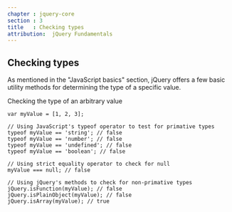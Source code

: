 ```yaml
---
chapter : jquery-core
section : 3
title   : Checking types
attribution:  jQuery Fundamentals
---
```

## Checking types

As mentioned in the "JavaScript basics" section, jQuery offers a few basic utility methods for determining the type of a specific value.

<div class="example" markdown="1">
Checking the type of an arbitrary value

    var myValue = [1, 2, 3];
    
    // Using JavaScript's typeof operator to test for primative types
    typeof myValue == 'string'; // false
    typeof myValue == 'number'; // false
    typeof myValue == 'undefined'; // false
    typeof myValue == 'boolean'; // false
    
    // Using strict equality operator to check for null
    myValue === null; // false
    
    // Using jQuery's methods to check for non-primative types
    jQuery.isFunction(myValue); // false
    jQuery.isPlainObject(myValue); // false
    jQuery.isArray(myValue); // true
</div>